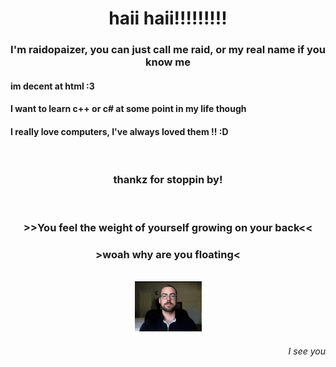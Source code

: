 <div align="center">
<h1>haii haii!!!!!!!!!</h1>
<h3>I'm raidopaizer, you can just call me raid, or my real name if you know me</h3>
<h4 align="left">im decent at html :3</h4>
<h4 align="left">I want to learn c++ or c# at some point in my life though</h4>
<h4 align="left">I really love computers, I've always loved them !! :D</h4>
<br>
<h3>thankz for stoppin by!</h4>
<br>  
<h3>>>You feel the weight of yourself growing on your back<<</h3>
<h3>>woah why are you floating<</h3>
</div>
<div align="center">
<br>
<img src="mingus.gif">
<h6 align="right">I see you</h6>
</div>
